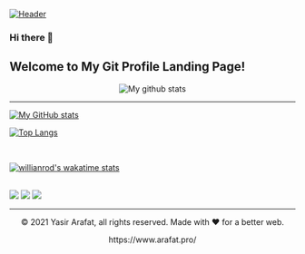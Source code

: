 [![Header](https://scontent.fcgp6-1.fna.fbcdn.net/v/t39.30808-6/p720x720/251564915_3151648235118676_1205668045975068937_n.jpg?_nc_cat=106&ccb=1-5&_nc_sid=e3f864&_nc_ohc=KZge8k08jLAAX8pAbOO&_nc_ht=scontent.fcgp6-1.fna&oh=712c000ab799b6daa66812ea656a71bf&oe=6188DBE3 "Welcome to Yasir Arafat's Git Profile Landing Page!")](https://www.arafat.pro/)
<br/>

### Hi there 👋

## Welcome to My Git Profile Landing Page!

<p align="center">
<img align="center" src="https://github-readme-streak-stats.herokuapp.com?user=arafat-pro&theme=vue&hide_border=true&date_format=M%20j%5B%2C%20Y%5D" alt="My github stats" />
</p>

<hr/>

[![My GitHub stats](https://github-readme-stats.vercel.app/api?username=arafat-pro&theme=vue&&show_icons=true)](https://github.com/arafat-pro)

[![Top Langs](https://github-readme-stats.vercel.app/api/top-langs/?username=arafat-pro&langs_count=10&theme=vue)](https://github.com/arafat-pro/github-readme-stats)

<br/>

[![willianrod's wakatime stats](https://github-readme-stats.vercel.app/api/wakatime?username=arafat_pro)](https://github.com/arafat-pro/github-readme-stats)

<br/>
<a href="https://www.linkedin.com/in/arafat-pro/"><img src="https://img.icons8.com/color/96/000000/linkedin.png"/></a> <a href="https://stackoverflow.com/cv/arafat.pro"><img src="https://img.icons8.com/color/96/000000/stackoverflow.png"/></a> <a href="mailto:yasirarafat.net@gmail.com"><img src="https://img.icons8.com/fluency/96/000000/send-mass-email.png"/></a>

---
<p align="center"> © 2021 Yasir Arafat, all rights reserved. Made with ❤️ for a better web. </p>
<p align="center">
https://www.arafat.pro/
</p>
